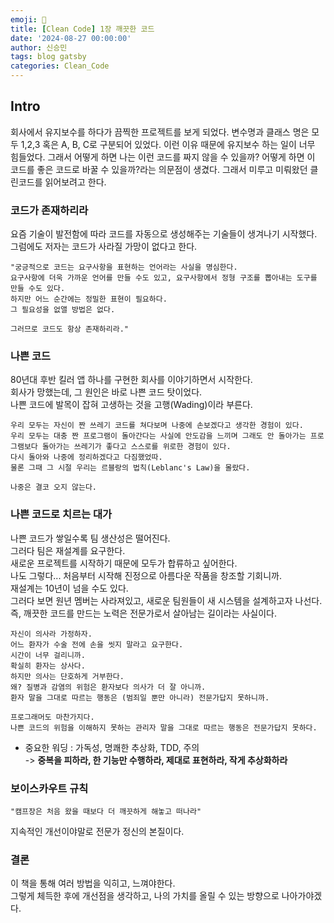 ```yaml
---
emoji: 🥭
title: [Clean Code] 1장 깨끗한 코드
date: '2024-08-27 00:00:00'
author: 신승민
tags: blog gatsby 
categories: Clean_Code
---
```


## Intro
회사에서 유지보수를 하다가 끔찍한 프로젝트를 보게 되었다. 변수명과 클래스 명은 모두 1,2,3 혹은 A, B, C로 구분되어 있었다. 이런 이유 때문에 유지보수 하는 일이 너무 힘들었다. 그래서 어떻게 하면 나는 이런 코드를 짜지 않을 수 있을까? 어떻게 하면 이 코드를 좋은 코드로 바꿀 수 있을까?라는 의문점이 생겼다. 그래서 미루고 미뤄왔던 클린코드를 읽어보려고 한다.   
  
### 코드가 존재하리라
요즘 기술이 발전함에 따라 코드를 자동으로 생성해주는 기술들이 생겨나기 시작했다. 그럼에도 저자는 코드가 사라질 가망이 없다고 한다.  
  
```
"궁긍적으로 코드는 요구사항을 표현하는 언어라는 사실을 명심한다. 
요구사항에 더욱 가까운 언어를 만들 수도 있고, 요구사항에서 정형 구조를 뽑아내는 도구를 만들 수도 있다. 
하지만 어느 순간에는 정밀한 표현이 필요하다.
그 필요성을 없앨 방법은 없다.

그러므로 코드도 항상 존재하리라."
```

### 나쁜 코드
80년대 후반 킬러 앱 하나를 구현한 회사를 이야기하면서 시작한다.  
회사가 망했는데, 그 원인은 바로 나쁜 코드 탓이었다.  
나쁜 코드에 발목이 잡혀 고생하는 것을 고행(Wading)이라 부른다.
```
우리 모두는 자신이 짠 쓰레기 코드를 쳐다보며 나중에 손보겠다고 생각한 경험이 있다. 
우리 모두는 대충 짠 프로그램이 돌아간다는 사실에 안도감을 느끼며 그래도 안 돌아가는 프로그램보다 돌아가는 쓰레기가 좋다고 스스로를 위로한 경험이 있다. 
다시 돌아와 나중에 정리하겠다고 다짐했었따.
물론 그때 그 시절 우리는 르블랑의 법칙(Leblanc's Law)을 몰랐다.

나중은 결코 오지 않는다.
```
### 나쁜 코드로 치르는 대가
나쁜 코드가 쌓일수록 팀 생산성은 떨어진다.  
그러다 팀은 재설계를 요구한다.  
새로운 프로젝트를 시작하기 때문에 모두가 합류하고 싶어한다.  
나도 그렇다... 처음부터 시작해 진정으로 아름다운 작품을 창조할 기회니까.  
재설계는 10년이 넘을 수도 있다.  
그러다 보면 원년 멤버는 사라져있고, 새로운 팀원들이 새 시스템을 설계하고자 나선다.  
즉, 깨끗한 코드를 만드는 노력은 전문가로서 살아남는 길이라는 사실이다.  

```
자신이 의사라 가정하자.
어느 환자가 수술 전에 손을 씻지 말라고 요구한다.
시간이 너무 걸리니까.
확실히 환자는 상사다.
하지만 의사는 단호하게 거부한다.
왜? 질병과 감염의 위험은 환자보다 의사가 더 잘 아니까.
환자 말을 그대로 따르는 행동은 (범죄일 뿐만 아니라) 전문가답지 못하니까.

프로그래머도 마찬가지다.
나쁜 코드의 위험을 이해하지 못하는 관리자 말을 그대로 따르는 행동은 전문가답지 못하다.
```

* 중요한 워딩 : 가독성, 명쾌한 추상화, TDD, 주의  
-> **중복을 피하라, 한 기능만 수행하라, 제대로 표현하라, 작게 추상화하라**

### 보이스카우트 규칙
```
"캠프장은 처음 왔을 때보다 더 깨끗하게 해놓고 떠나라"
```
지속적인 개선이야말로 전문가 정신의 본질이다.

### 결론
이 책을 통해 여러 방법을 익히고, 느껴야한다.  
그렇게 체득한 후에 개선점을 생각하고, 나의 가치를 올릴 수 있는 방향으로 나아가야겠다. 

```toc

```
